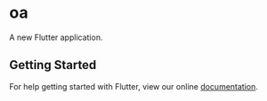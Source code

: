 # oa

A new Flutter application.

## Getting Started

For help getting started with Flutter, view our online
[documentation](https://flutter.io/).
